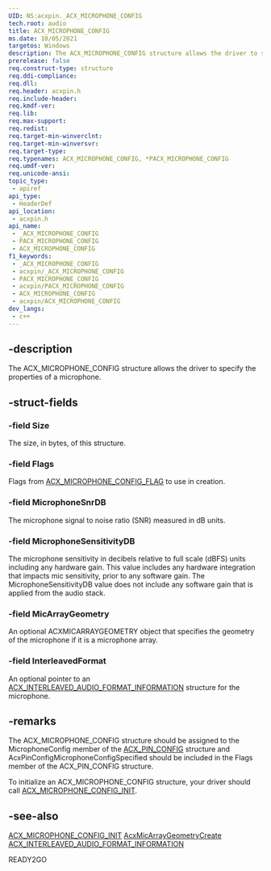 ```yaml
---
UID: NS:acxpin._ACX_MICROPHONE_CONFIG
tech.root: audio
title: ACX_MICROPHONE_CONFIG
ms.date: 10/05/2021
targetos: Windows
description: The ACX_MICROPHONE_CONFIG structure allows the driver to specify the properties of a microphone.
prerelease: false
req.construct-type: structure
req.ddi-compliance: 
req.dll: 
req.header: acxpin.h
req.include-header: 
req.kmdf-ver: 
req.lib: 
req.max-support: 
req.redist: 
req.target-min-winverclnt: 
req.target-min-winversvr: 
req.target-type: 
req.typenames: ACX_MICROPHONE_CONFIG, *PACX_MICROPHONE_CONFIG
req.umdf-ver: 
req.unicode-ansi: 
topic_type:
 - apiref
api_type:
 - HeaderDef
api_location:
 - acxpin.h
api_name:
 - _ACX_MICROPHONE_CONFIG
 - PACX_MICROPHONE_CONFIG
 - ACX_MICROPHONE_CONFIG
f1_keywords:
 - _ACX_MICROPHONE_CONFIG
 - acxpin/_ACX_MICROPHONE_CONFIG
 - PACX_MICROPHONE_CONFIG
 - acxpin/PACX_MICROPHONE_CONFIG
 - ACX_MICROPHONE_CONFIG
 - acxpin/ACX_MICROPHONE_CONFIG
dev_langs:
 - c++
---
```


## -description

The ACX_MICROPHONE_CONFIG structure allows the driver to specify the properties of a microphone.

## -struct-fields

### -field Size

The size, in bytes, of this structure.

### -field Flags

Flags from [ACX_MICROPHONE_CONFIG_FLAG](ne-acxpin-acx_microphone_config_flags.md) to use in creation.

### -field MicrophoneSnrDB

The microphone signal to noise ratio (SNR) measured in dB units.

### -field MicrophoneSensitivityDB

 The microphone sensitivity in decibels relative to full scale (dBFS) units including any hardware gain. This value includes any hardware integration that impacts mic sensitivity, prior to any software gain. The MicrophoneSensitivityDB value does not include any software gain that is applied from the audio stack.

### -field MicArrayGeometry

An optional ACXMICARRAYGEOMETRY object that specifies the geometry of the microphone if it is a microphone array.

### -field InterleavedFormat

An optional pointer to an [ACX_INTERLEAVED_AUDIO_FORMAT_INFORMATION](ns-acxpin-acx_interleaved_audio_format_information.md) structure for the microphone.

## -remarks

The ACX_MICROPHONE_CONFIG structure should be assigned to the MicrophoneConfig member of the [ACX_PIN_CONFIG](ns-acxpin-acx_pin_config.md) structure and AcxPinConfigMicrophoneConfigSpecified should be included in the Flags member of the ACX_PIN_CONFIG structure.

To initialize an ACX_MICROPHONE_CONFIG structure, your driver should call [ACX_MICROPHONE_CONFIG_INIT](nf-acxpin-acx_microphone_config_init.md).

## -see-also

[ACX_MICROPHONE_CONFIG_INIT](nf-acxpin-acx_microphone_config_init.md)
[AcxMicArrayGeometryCreate](nf-acxpin-acxmicarraygeometrycreate.md)
[ACX_INTERLEAVED_AUDIO_FORMAT_INFORMATION](ns-acxpin-acx_interleaved_audio_format_information.md)

READY2GO
